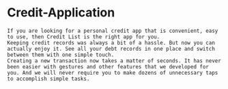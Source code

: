 # Credit-Application
	If you are looking for a personal credit app that is convenient, easy to use, then Credit List is the right app for you.
	Keeping credit records was always a bit of a hassle. But now you can actually enjoy it. See all your debt records in one place and switch between them with one simple touch. 
	Creating a new transaction now takes a matter of seconds. It has never been easier with gestures and other features that we developed for you. And we will never require you to make dozens of unnecessary taps to accomplish simple tasks. 

